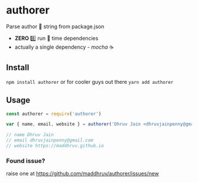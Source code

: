 # authorer

Parse author :bow: string from package.json

* **ZERO** :zero: run :running: time dependencies
* actually a single dependency - *mocha* :coffee:

## Install

`npm install authorer`
or for cooler guys out there
`yarn add authorer`

## Usage

```js
const authorer = require('authorer')

var { name, email, website } = authorer('Dhruv Jain <dhruvjainpenny@gmail.com> (https://maddhruv.github.io)')

// name Dhruv Jain
// email dhruvjainpenny@gmail.com
// website https://maddhruv.github.io
```

### Found issue?

raise one at https://github.com/maddhruv/authorer/issues/new
